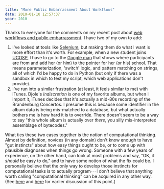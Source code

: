 ```yaml
---
title: "More Public Embarrassment About Workflows"
date: 2010-01-10 12:57:37
year: 2010
---
```

Thanks to everyone for the comments on my recent post about <a href="http://pyre.third-bit.com/blog/archives/3384.html">web workflows and public embarrassment</a>. I have two of my own to add:
<ol>
	<li>I've looked at tools like <a href="http://seleniumhq.org/">Selenium</a>, but making them do what I want is more effort than it's worth. For example, when a new student joins <a href="http://ucosp.wordpress.com">UCOSP</a>, I have to go to the <a href="http://maps.google.com/maps/ms?ie=UTF8&amp;hl=en&amp;msa=0&amp;msid=100156001803519969567.00047bf69ca81288680da&amp;ll=35.960223,-94.130859&amp;spn=35.566761,74.443359&amp;z=4">Google map</a> that shows where participants are from and add her (or him) to the pointer for her (or his) school. That means parameterization, 'switch' logic, and pattern matching on strings, all of which I'd be happy to do in Python (but only if there was a sandbox in which to test my script, which web applications don't provide).</li>
	<li>I've run into a similar frustration (at least, it feels similar to me) with iTunes. Djole's <em>Indiscretion</em> is one of my favorite albums, but when I import it, iTunes decides that it's actually a mid-80s recording of the Brandenburg Concertos. I presume this is because some identifier in the album data is being mis-matched to a database, but what actually bothers me is how hard it is to override. There doesn't seem to be a way to say "this whole album is actually over <em>there</em>, you silly mis-interpreted assemblage of bytecodes."</li>
</ol>
What ties these two cases together is the notion of computational thinking. Almost by definition, novices (in any domain) don't know enough to have "gut instincts" about how easy things ought to be, or to come up with plausible diagnoses when things go wrong. Someone with a few years of experience, on the other hand, can look at most problems and say, "OK, it <em>should</em> be easy to do," and to have some notion of what the fix could be. I personally believe that the only way to develop those instincts for computational tasks is to actually program---I don't believe that anything worth calling "computational thinking" can be acquired in any other way. (See <a href="http://pyre.third-bit.com/blog/archives/2131.html">here</a> and <a href="http://pyre.third-bit.com/blog/archives/2329.html">here</a> for earlier discussion of this point.)
